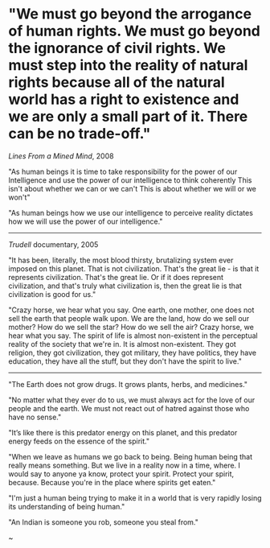 # "We must go beyond the arrogance of human rights. We must go beyond the ignorance of civil rights. We must step into the reality of natural rights because all of the natural world has a right to existence and we are only a small part of it. There can be no trade-off."

_Lines From a Mined Mind_, 2008

"As human beings it is time to take responsibility for the power of
our Intelligence and use the power of our intelligence to think
coherently This isn't about whether we can or we can't This is about
whether we will or we won't"

"As human beings how we use our intelligence to perceive reality
dictates how we will use the power of our intelligence."

---

_Trudell_ documentary, 2005

"It has been, literally, the most blood thirsty, brutalizing system
ever imposed on this planet. That is not civilization. That's the
great lie - is that it represents civilization. That's the great
lie. Or if it does represent civilization, and that's truly what
civilization is, then the great lie is that civilization is good for
us."

"Crazy horse, we hear what you say. One earth, one mother, one does
not sell the earth that people walk upon. We are the land, how do we
sell our mother? How do we sell the star? How do we sell the air?
Crazy horse, we hear what you say. The spirit of life is almost
non-existent in the perceptual reality of the society that we're
in. It is almost non-existent. They got religion, they got
civilization, they got military, they have politics, they have
education, they have all the stuff, but they don't have the spirit to
live."

----

"The Earth does not grow drugs. It grows plants, herbs, and
medicines."

"No matter what they ever do to us, we must always act for the love of
our people and the earth. We must not react out of hatred against
those who have no sense."

"It’s like there is this predator energy on this planet, and this
predator energy feeds on the essence of the spirit."

"When we leave as humans we go back to being. Being human being that
really means something. But we live in a reality now in a time,
where. I would say to anyone ya know, protect your spirit. Protect
your spirit, because. Because you're in the place where spirits get
eaten."

"I'm just a human being trying to make it in a world that is very
rapidly losing its understanding of being human."

"An Indian is someone you rob, someone you steal from."

~
